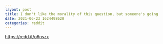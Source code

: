 ```yaml
--- 
layout: post 
title: I don't like the morality of this question, but someone's going to ask it 
date: 2021-06-23 1624498620 
categories: reddit 
--- 
```

https://redd.it/o6qszx